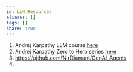 ```yaml
---
id: LLM Resources
aliases: []
tags: []
share: true
---
```

1. Andrej Karpathy LLM course [here](https://github.com/karpathy/LLM101n)
2. Andrej Karpathy Zero to Hero series [here](https://youtube.com/playlist?list=PLAqhIrjkxbuWI23v9cThsA9GvCAUhRvKZ&si=Z2hPhU2Oi7wmHd96)
3. https://github.com/NirDiamant/GenAI_Agents
4. 

